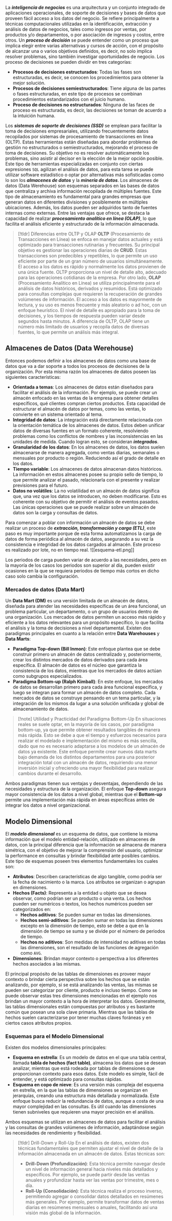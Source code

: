 La ***inteligencia de negocios*** es una arquitectura y un conjunto integrado de aplicaciones operacionales, de soporte de decisiones y bases de datos que proveen fácil acceso a los datos del negocio. Se refiere principalmente a técnicas computacionales utilizadas en la identificación, extracción y análisis de datos de negocios, tales como ingresos por ventas, por productos y/o departamentos, o por asociación de ingresos y costos, entre otros.
Un ***proceso de decisión*** se puede entender como un proceso que implica elegir entre varias alternativas y cursos de acción, con el propósito de alcanzar una o varios objetivos definidos, es decir, no solo implica resolver problemas, sino también investigar oportunidades de negocio. Los proceso de decisiones se pueden dividir en tres categorías:
- **Procesos de decisiones estructurados**: Todas las fases son estructuradas, es decir, se conocen los procedimientos para obtener la mejor solución.
- **Procesos de decisiones semiestructurados**: Tiene alguna de las partes o fases estructuradas, en este tipo de procesos se combinan procedimientos estandarizados con el juicio humano.
- **Proceso de decisiones no estructurados**: Ninguna de las faces de proceso es estructurada, es decir, las decisiones se toman de acuerdo a la intuición humana.

Los ***sistemas de soporte de decisiones (SSD)*** se emplean para facilitar la toma de decisiones empresariales, utilizando frecuentemente datos recopilados por sistemas de procesamiento de transacciones en línea (OLTP). Estas herramientas están diseñadas para abordar problemas de gestión no estructurados o semiestructurados, mejorando el proceso de toma de decisiones. Su objetivo no es resolver automáticamente los problemas, sino asistir al decisor en la elección de la mejor opción posible.
Este tipo de herramientas especializadas en conjunto con ciertas expresiones `SQL` agilizan el análisis de datos, para esta tarea se puede utilizar software estadístico o optar por alternativas más sofisticadas como lo son los ***almacenes de datos*** y la ***minería de datos***.
Los almacenes de datos (Data Werehouse) son esquemas separados en las bases de datos que centraliza y archiva información recopilada de múltiples fuentes. Este tipo de almacenamiento es fundamental para grandes empresas que generan datos en diferentes divisiones y posiblemente en múltiples ubicaciones. Además, los datos pueden ser adquiridos tanto de fuentes internas como externas. Entre las ventajas que ofrece, se destaca la capacidad de realizar ***procesamiento analítico en línea (OLAP)***, lo que facilita el análisis eficiente y estructurado de la información almacenada.
>[!tldr] Diferencias entre OLTP y OLAP
>**OLTP** (Procesamiento de Transacciones en Línea) se enfoca en manejar datos actuales y está optimizado para transacciones rutinarias y frecuentes. Su principal objetivo es gestionar las operaciones diarias de **CRUD**. Estas transacciones son predecibles y repetibles, lo que permite un uso eficiente por parte de un gran número de usuarios simultáneamente. El acceso a los datos es rápido y normalmente los datos provienen de una única fuente. OLTP proporciona un nivel de detalle alto, adecuado para las operaciones cotidianas de la empresa.
>Por otro lado, **OLAP** (Procesamiento Analítico en Línea) se utiliza principalmente para el análisis de datos históricos, derivados y resumidos. Está optimizado para consultas complejas que requieren la recuperación de grandes volúmenes de información. El acceso a los datos es mayormente de lectura, y su uso es menos frecuente y más aleatorio o ad hoc, con un enfoque heurístico. El nivel de detalle es apropiado para la toma de decisiones, y los tiempos de respuesta pueden variar desde segundos hasta minutos. A diferencia de OLTP, OLAP tiene un número más limitado de usuarios y recopila datos de diversas fuentes, lo que permite un análisis más integral.
## Almacenes de Datos (Data Werehouse)
Entonces podemos definir a los almacenes de datos como una base de datos que va a dar soporte a todos los procesos de decisiones de la organización. Por esta misma razón los almacenes de datos poseen las siguientes características:
- **Orientada a temas**: Los almacenes de datos están diseñados para facilitar el análisis de la información. Por ejemplo, se puede crear un almacén enfocado en las ventas de la empresa para obtener detalles específicos, qué clientes compran ciertos productos. Esta capacidad de estructurar el almacén de datos por temas, como las ventas, lo convierte en un sistema orientado al tema.
- **Integridad de datos**: La integración está directamente relacionada con la orientación temática de los almacenes de datos. Estos deben unificar datos de diversas fuentes en un formato coherente, resolviendo problemas como los conflictos de nombres y las inconsistencias en las unidades de medida. Cuando logran esto, se consideran ***integrados***.
- **Granularidad de los datos**: En los almacenes de datos, los datos suelen almacenarse de manera agregada, como ventas diarias, semanales o mensuales por producto o región. Reduciendo así el grado de detalle en los datos.
- **Tiempo variable**: Los almacenes de datos almacenan datos históricos. La información en estos almacenes posee su propio sello de tiempo, lo que permite analizar el pasado, relacionarla con el presente y realizar previsiones para el futuro.
- **Datos no volátiles**: La no volatilidad en un almacén de datos significa que, una vez que los datos se introducen, no deben modificarse. Esto es coherente con su objetivo de permitir el análisis de eventos pasados. Las únicas operaciones que se puede realizar sobre un almacén de datos son la carga y consultas de datos.

Para comenzar a poblar con información un almacén de datos se debe realizar un proceso de ***extracción, transformación y carga (ETL)***, este paso es muy importante porque de esta forma automatizamos la carga de datos de forma periódica al almacén de datos, asegurando a su vez la consistencia e integridad de los datos cargados al almacén. Este proceso es realizado por lote, no en tiempo real.
![[esquema-etl.png]]

Los periodos de carga pueden variar de acuerdo a las necesidades, pero en la mayoría de los casos los periodos son superior al día, pueden existir ocasiones en la que se requiera periodos de tiempo más cortos en dicho caso solo cambia la configuración.
### Mercados de datos (Data Mart)
Un **Data Mart (DM)** es una versión limitada de un almacén de datos, diseñada para atender las necesidades específicas de un área funcional, un problema particular, un departamento, o un grupo de usuarios dentro de una organización. Los mercados de datos permiten un acceso más rápido y eficiente a los datos relevantes para un propósito específico, lo que facilita el análisis y la toma de decisiones a nivel departamental.
Existen dos paradigmas principales en cuanto a la relación entre **Data Warehouses** y **Data Marts**:
- **Paradigma Top-down (Bill Inmon)**: Este enfoque plantea que se debe construir primero un almacén de datos centralizado y, posteriormente, crear los distintos mercados de datos derivados para cada área específica. El almacén de datos es el núcleo que garantiza la consistencia de los datos, mientras que los mercados de datos actúan como subgrupos especializados.
- **Paradigma Bottom-up (Ralph Kimball)**: En este enfoque, los mercados de datos se desarrollan primero para cada área funcional específica, y luego se integran para formar un almacén de datos completo. Cada mercados de datos se construye pensando en un tema particular, y la integración de los mismos da lugar a una solución unificada y global de almacenamiento de datos.

>[!note] Utilidad y Practicidad del Paradigma Bottom-Up
>En situaciones reales se suele optar, en la mayoría de los casos, por paradigma bottom-up, ya que permite obtener resultados tangibles de manera más rápida. Esto se debe a que el tiempo y esfuerzos necesarios para realizar el modelado e implementación del mismo es más sencilla, dado que no es necesario adaptarse a los modelos de un almacén de datos ya existente.
>Este enfoque permite crear nuevos data marts bajo demanda de los distintos departamentos para una posterior integración total con un almacén de datos, requiriendo una menor inversión inicial y ofreciendo una mayor flexibilidad para realizar cambios durante el desarrollo.

Ambos paradigmas tienen sus ventajas y desventajas, dependiendo de las necesidades y estructura de la organización. El enfoque **Top-down** asegura mayor consistencia de los datos a nivel global, mientras que el **Bottom-up** permite una implementación más rápida en áreas específicas antes de integrar los datos a nivel organizacional.
## Modelo Dimensional
El ***modelo dimensional*** es un esquema de datos, que contiene la misma información que el modelo entidad-relación, utilizado en almacenes de datos, con la principal diferencia que la información se almacena de manera simétrica, con el objetivo de mejorar la comprensión del usuario, optimizar la performance en consultas y brindar flexibilidad ante posibles cambios. Este tipo de esquemas poseen tres elementos fundamentales los cuales son:
- **Atributos**: Describen características de algo tangible, como podría ser la fecha de nacimiento o la marca. Los atributos se organizan o agrupan en dimensiones.
- **Hechos (Facts)**: Representa a la entidad u objeto que se desea observar, como podrían ser un producto o una venta. Los hechos pueden ser numéricos o textos, los hechos numéricos pueden ser categorizados en:
	- **Hechos aditivos**: Se pueden sumar en todas las dimensiones.
	- **Hechos semi-aditivos**: Se pueden sumar en todas las dimensiones excepto en la dimensión de tiempo, esto se debe a que en la dimensión de tiempo se suma y se divide por el número de periodos de tiempo.
	- **Hechos no aditivos**: Son medidas de intensidad no aditivas en todas las dimensiones, son el resultado de las funciones de agregación como `AVG`.
- **Dimensiones**: Brindan mayor contexto o perspectiva a los diferentes hechos asociados a las mismas.

El principal propósito de las tablas de dimensiones es proveer mayor contexto o brindar cierta perspectiva sobre los hechos que se están analizando, por ejemplo, si se está analizando las ventas, las mismas se pueden ser categorizar por cliente, producto e incluso tiempo. Como se puede observar estas tres dimensiones mencionadas en el ejemplo nos brindan un mayor contexto a la hora de interpretar los datos.
Generalmente, las tablas dimensionales están compuestas por atributos y es bastante común que posean una sola clave primaria. Mientras que las tablas de hechos suelen caracterizarse por tener muchas claves foráneas y en ciertos casos atributos propios.
### Esquemas para el Modelo Dimensional
Existen dos modelos dimensionales principales:
- **Esquema en estrella**: Es un modelo de datos en el que una tabla central, llamada **tabla de hechos (fact table)**, almacena los datos que se desean analizar, mientras que está rodeada por tablas de dimensiones que proporcionan contexto para esos datos. Este modelo es simple, fácil de entender, y está optimizado para consultas rápidas.
- **Esquema en copo de nieve**: Es una versión más compleja del esquema en estrella, en la que las tablas de dimensiones se organizan en jerarquías, creando una estructura más detallada y normalizada. Este enfoque busca reducir la redundancia de datos, aunque a costa de una mayor complejidad en las consultas. Es útil cuando las dimensiones tienen subniveles que requieren una mayor precisión en el análisis.

Ambos esquemas se utilizan en almacenes de datos para facilitar el análisis y las consultas de grandes volúmenes de información, adaptándose según las necesidades de rendimiento y flexibilidad.
>[!tldr] Drill-Down y Roll-Up
>En el análisis de datos, existen dos técnicas fundamentales que permiten ajustar el nivel de detalle de la información almacenada en un almacén de datos. Estas técnicas son:
>- **Drill-Down (Profundización)**: Esta técnica permite navegar desde un nivel de información general hacia niveles más detallados y específicos. Por ejemplo, se puede partir desde las ventas anuales y profundizar hasta ver las ventas por trimestre, mes o día.
>- **Roll-Up (Consolidación)**: Esta técnica realiza el proceso inverso, permitiendo agregar o consolidar datos detallados en resúmenes más generales. Por ejemplo, permite transformar datos de ventas diarias en resúmenes mensuales o anuales, facilitando así una visión más global de la información.
